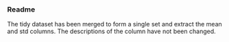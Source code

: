 ### Readme

The tidy dataset has been merged to form a single set and extract the mean and std columns. The descriptions of the column have not been changed.